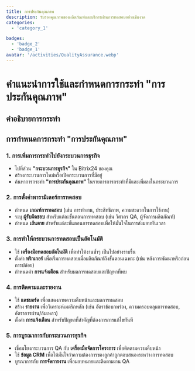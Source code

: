 ```yaml
---
title: การประกันคุณภาพ
description: รับรองคุณภาพของผลิตภัณฑ์และบริการผ่านการทดสอบอย่างเข้มงวด
categories:
  - 'category_1'

badges:
  - 'badge_2'
  - 'badge_1'
avatar: '/activities/QualityAssurance.webp'
---
```

# คำแนะนำการใช้และกำหนดการกระทำ "การประกันคุณภาพ"

## คำอธิบายการกระทำ

## **การกำหนดการกระทำ "การประกันคุณภาพ"**

### 1. การเพิ่มการกระทำไปยังกระบวนการธุรกิจ
- ไปที่ส่วน **"กระบวนการธุรกิจ"** ใน Bitrix24 ของคุณ
- สร้างกระบวนการใหม่หรือเปิดกระบวนการที่มีอยู่
- ค้นหาการกระทำ **"การประกันคุณภาพ"** ในรายการการกระทำที่มีและเพิ่มลงในกระบวนการ

### 2. การตั้งค่าพารามิเตอร์การทดสอบ
- กำหนด **เกณฑ์การทดสอบ** (เช่น การทำงาน, ประสิทธิภาพ, ความสะดวกในการใช้งาน)
- ระบุ **ผู้รับผิดชอบ** สำหรับแต่ละขั้นตอนการทดสอบ (เช่น วิศวกร QA, ผู้จัดการผลิตภัณฑ์)
- กำหนด **เส้นตาย** สำหรับแต่ละขั้นตอนการทดสอบเพื่อให้มั่นใจในการส่งมอบทันเวลา

### 3. การทำให้กระบวนการทดสอบเป็นอัตโนมัติ
- ใช้ **เครื่องมือทดสอบอัตโนมัติ** เพื่อทำให้งานซ้ำๆ เป็นไปอย่างราบรื่น
- ตั้งค่า **ทริกเกอร์** เพื่อเริ่มการทดสอบเมื่อผลิตภัณฑ์ถึงขั้นตอนเฉพาะ (เช่น หลังการพัฒนาหรือก่อนการปล่อย)
- กำหนดค่า **การแจ้งเตือน** สำหรับผลการทดสอบและปัญหาที่พบ

### 4. การติดตามและรายงาน
- ใช้ **แดชบอร์ด** เพื่อแสดงภาพความคืบหน้าและผลการทดสอบ
- สร้าง **รายงาน** เพื่อวิเคราะห์เมตริกหลัก (เช่น อัตราข้อบกพร่อง, ความครอบคลุมการทดสอบ, อัตราการผ่าน/ล้มเหลว)
- ตั้งค่า **การแจ้งเตือน** สำหรับปัญหาที่สำคัญที่ต้องการการแก้ไขทันที

### 5. การบูรณาการกับกระบวนการธุรกิจ
- เชื่อมโยงกระบวนการ QA กับ **เครื่องมือจัดการโครงการ** เพื่อติดตามความคืบหน้า
- ใช้ **ข้อมูล CRM** เพื่อให้มั่นใจว่าความต้องการของลูกค้าถูกตอบสนองระหว่างการทดสอบ
- บูรณาการกับ **การจัดการงาน** เพื่อมอบหมายและติดตามงาน QA